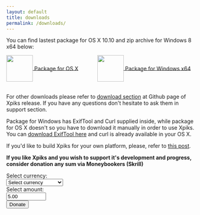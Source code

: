 ```yaml
---
layout: default
title: downloads
permalink: /downloads/
---
```


<article class="row">
<section class="small-12 large-8 columns page-content">

<p>
You can find lastest package for OS X 10.10 and zip archive for Windows 8 x64 below:
</p>

<div style="float: left; margin-right: 50px;">
<a href="https://github.com/Ribtoks/xpiks/releases/download/v1.0-beta.7/xpiks-qt-v1.0-beta.7.dmg">
<div>
<img src="{{site.url}}/images/os_x_installer.jpg" style="vertical-align: middle;width:70px;" />
<span style="vertical-align: middle;">Package for OS X</span>
</div>
</a>
</div>
<div>
<a href="https://github.com/Ribtoks/xpiks/releases/download/v1.0-beta.7/xpiks-qt-v1.0-beta.7-x64.zip">
<div><img src="{{site.url}}/images/windows_installer.jpg" style="vertical-align: middle;width:70px;" />
<span style="vertical-align: middle;">Package for Windows x64</span>
</div>
</a>
</div>
<br />
<p>
For other downloads please refer to <a href="https://github.com/Ribtoks/xpiks/releases/tag/v1.0-beta.7">download section</a> at Github page of Xpiks release. If you have any questions don't hesitate to ask them in support section.
</p>
<p>
Package for Windows has ExifTool and Curl supplied inside, while package for OS X doesn't so you have to download it manually in order to use Xpiks. You can <a href="http://owl.phy.queensu.ca/%7Ephil/exiftool/">download ExifTool here</a> and curl is already available in your OS X.
</p>
<p>
If you'd like to build Xpiks for your own platform, please, refer to <a href="{{site.url}}/blog/2014/building-xpiks-alone">this post</a>.
</p>
<p>
<strong>If you like Xpiks and you wish to support it's development and progress, consider donation any sum via Moneybookers (Skrill)</strong>
</p>
<form action="https://www.moneybookers.com/app/payment.pl" method="post" target="_blank">
    <input type="hidden" name="pay_to_email" value="kushnirTV@gmail.com" />
    <input type="hidden" name="language" value="EN" />
    Select currency:
    <br />
    <select name="currency" size="1" style="width: 150px">
    <option />Select currency
    <option value="USD" />US dollar
    <option value="GBP" />GB pound
    <option value="EUR" />Euro
    <option value="JPY" />Yen
    <option value="CAD" />Canadian $
    <option value="AUD" />Australian $
    </select><br />
     Select amount:<br />
     <input type="text" name="amount" value="5.00" size="10" /><br />
    <input type="submit" value="Donate" />
    <input type="hidden" name="detail1_description" value="Donate to support Xpiks development" />
<input type="hidden" name="detail1_text" value="donate to support Xpiks development" />
    </form>
</section>
</article>
